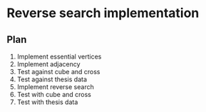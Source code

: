 # Reverse search implementation

## Plan

1. Implement essential vertices
2. Implement adjacency
3. Test against cube and cross
4. Test against thesis data
5. Implement reverse search
6. Test with cube and cross
7. Test with thesis data
